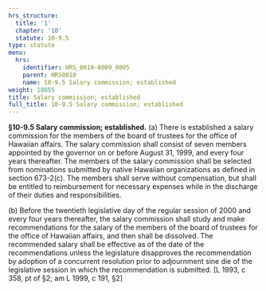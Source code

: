 ```yaml
---
hrs_structure:
  title: '1'
  chapter: '10'
  statute: 10-9.5
type: statute
menu:
  hrs:
    identifier: HRS_0010-0009_0005
    parent: HRS0010
    name: 10-9.5 Salary commission; established
weight: 18055
title: Salary commission; established
full_title: 10-9.5 Salary commission; established
---
```

**§10-9.5 Salary commission; established.** (a) There is established a salary commission for the members of the board of trustees for the office of Hawaiian affairs. The salary commission shall consist of seven members appointed by the governor on or before August 31, 1999, and every four years thereafter. The members of the salary commission shall be selected from nominations submitted by native Hawaiian organizations as defined in section 673-2(c). The members shall serve without compensation, but shall be entitled to reimbursement for necessary expenses while in the discharge of their duties and responsibilities.

(b) Before the twentieth legislative day of the regular session of 2000 and every four years thereafter, the salary commission shall study and make recommendations for the salary of the members of the board of trustees for the office of Hawaiian affairs, and then shall be dissolved. The recommended salary shall be effective as of the date of the recommendations unless the legislature disapproves the recommendation by adoption of a concurrent resolution prior to adjournment sine die of the legislative session in which the recommendation is submitted. [L 1993, c 358, pt of §2; am L 1999, c 191, §2]